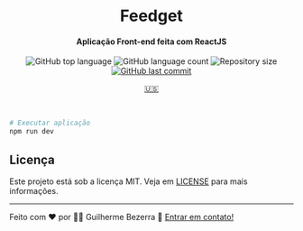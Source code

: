 <h1 align="center">
    <br>
    Feedget
</h1>

<h4 align="center">
  Aplicação Front-end feita com ReactJS
</h4>

<p align="center">
  <img alt="GitHub top language" src="https://img.shields.io/github/languages/top/gbdsantos/react-js-rocketseat-nlw-return.svg">

  <img alt="GitHub language count" src="https://img.shields.io/github/languages/count/gbdsantos/react-js-rocketseat-nlw-return.svg">

  <img alt="Repository size" src="https://img.shields.io/github/repo-size/gbdsantos/react-js-rocketseat-nlw-return.svg">

  <a href="https://github.com/gbdsantos/react-js-rocketseat-nlw-return/commits/master">
    <img alt="GitHub last commit" src="https://img.shields.io/github/last-commit/gbdsantos/react-js-rocketseat-nlw-return.svg">
  </a>
</p>

<p align="center">
  <a href="https://github.com/gbdsantos/react-js-rocketseat-nlw-return">
    🇺🇸
  </a>
</p>

<br />

```Bash
# Executar aplicação
npm run dev
```

## Licença

Este projeto está sob a licença MIT. Veja em [LICENSE](https://github.com/gbdsantos/react-js-rocketseat-nlw-return/blob/master/LICENSE) para mais informações.

---
Feito com ♥ por :man_astronaut: Guilherme Bezerra :wave: [Entrar em contato!](https://www.linkedin.com/in/gbdsantos/) 